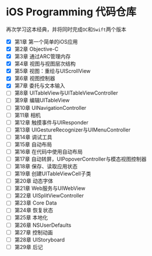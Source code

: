 # iOS Programming 代码仓库

再次学习这本经典，并将同时完成`OC`和`Swift`两个版本

- [x] 第1章 第一个简单的iOS应用
- [x] 第2章 Objective-C
- [x] 第3章 通过ARC管理内存
- [x] 第4章 视图与视图层次结构
- [x] 第5章 视图：重绘与UIScrollView
- [x] 第6章 视图控制器
- [x] 第7章 委托与文本输入
- [ ] 第8章 UITableView与UITableViewController
- [ ] 第9章 编辑UITableView
- [ ] 第10章 UINavigationController
- [ ] 第11章 相机
- [ ] 第12章 触摸事件与UIResponder
- [ ] 第13章 UIGestureRecognizer与UIMenuController
- [ ] 第14章 调试工具
- [ ] 第15章 自动布局
- [ ] 第16章 在代码中使用自动布局
- [ ] 第17章 自动转屏，UIPopoverController与模态视图控制器
- [ ] 第18章 保存、读取应用状态
- [ ] 第19章 创建UITableViewCell子类
- [ ] 第20章 动态字体
- [ ] 第21章 Web服务与UIWebView
- [ ] 第22章 UISplitViewController
- [ ] 第23章 Core Data
- [ ] 第24章 恢复状态
- [ ] 第25章 本地化
- [ ] 第26章 NSUserDefaults
- [ ] 第27章 控制动画
- [ ] 第28章 UIStoryboard
- [ ] 第29章 后记
